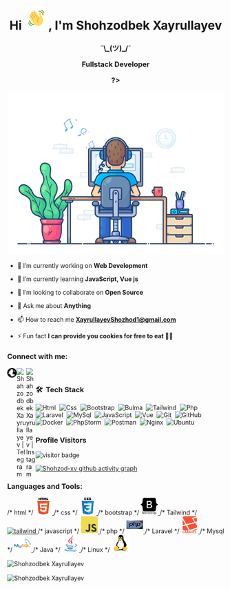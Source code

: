 <h1 align="center">Hi <img src="https://github.com/Shohzod-xv/Shohzod-xv/blob/main/Wave.gif" height="55px" width="55px">, I'm Shohzodbek Xayrullayev</h1>
<h3 align="center">¯\_(ツ)_/¯

Fullstack Developer

?></h3>
<p align="center"> <img src="dev-working.gif" alt="Shohzod-xv"/> </p>

- 🔭 I’m currently working on **Web Development**

- 🌱 I’m currently learning **JavaScript, Vue js**

- 👯 I’m looking to collaborate on **Open Source**

- 💬 Ask me about **Anything**

- 📫 How to reach me **XayrullayevShozhod1@gmail.com**

- ⚡ Fun fact **I can provide you cookies for free to eat 🍪😂**

### Connect with me:

[<img align="left" alt="Seon.uz" width="22px" src="https://raw.githubusercontent.com/iconic/open-iconic/master/svg/globe.svg" />][website]
[<img align="left" alt="Shahzodbek Xayrullayev | Telegram" width="22px" src="https://cdn-icons-png.flaticon.com/512/906/906377.png" />][telegram]
[<img align="left" alt="Shahzodbek Xayrullayev | Instagram" width="22px" src="https://cdn.jsdelivr.net/npm/simple-icons@v3/icons/instagram.svg" />][instagram]

<br />

### 🛠 &nbsp;Tech Stack
![Html](https://img.shields.io/badge/-Html-05122A?style=flat&logo=html5)&nbsp;
![Css](https://img.shields.io/badge/-Css-05122A?style=flat&logo=css3)&nbsp;
![Bootstrap](https://img.shields.io/badge/-Bootstrap-05122A?style=flat&logo=bootstrap)&nbsp;
![Bulma](https://img.shields.io/badge/-Bulma-05122A?style=flat&logo=bulma)&nbsp;
![Tailwind](https://img.shields.io/badge/-Tailwind-05122A?style=flat&logo=tailwindcss)&nbsp;
![Php](https://img.shields.io/badge/-Php-05122A?style=flat&logo=php)&nbsp;
![Laravel](https://img.shields.io/badge/-Laravel-05122A?style=flat&logo=laravel)&nbsp;
![MySql](https://img.shields.io/badge/-Mysql-05122A?style=flat&logo=mysql)&nbsp;
![JavaScript](https://img.shields.io/badge/-JavaScript-05122A?style=flat&logo=javascript)&nbsp;
![Vue](https://img.shields.io/badge/-Vue-05122A?style=flat&logo=vue)&nbsp;
![Git](https://img.shields.io/badge/-Git-05122A?style=flat&logo=git)&nbsp;
![GitHub](https://img.shields.io/badge/-GitHub-05122A?style=flat&logo=github)&nbsp;
![Docker](https://img.shields.io/badge/-Docker-05122A?style=flat&logo=docker)&nbsp;
![PhpStorm](https://img.shields.io/badge/-PhpStorm-05122A?style=flat&logo=phpstorm)&nbsp;
![Postman](https://img.shields.io/badge/-Postman-05122A?style=flat&logo=postman)&nbsp;
![Nginx](https://img.shields.io/badge/-Nginx-05122A?style=flat&logo=nginx)&nbsp;
![Ubuntu](https://img.shields.io/badge/-Ubuntu-05122A?style=flat&logo=ubuntu)&nbsp;
<br />
### Profile Visitors
![visitor badge](https://visitor-badge.glitch.me/badge?page_id=Shohzod-xv.visitor-badge&left_color=blue&right_color=yellow)
<br />

[![Shohzod-xv github activity graph](https://activity-graph.herokuapp.com/graph?username=Shohzod-xv&bg_color=ffffff&color=777777&line=ff5200&point=1adbce&area=true&hide_border=true)](https://github.com/Shohzod-xv/github-readme-activity-graph)


<h3 align="left">Languages and Tools:</h3>
<p align="left">
  /* html */
  <a href="https://www.w3.org/html/" target="_blank"> <img src="https://raw.githubusercontent.com/devicons/devicon/master/icons/html5/html5-original-wordmark.svg" alt="html5" width="40" height="40"/> </a> 
  /* css */
  <a href="https://www.w3schools.com/css/" target="_blank"> <img src="https://raw.githubusercontent.com/devicons/devicon/master/icons/css3/css3-original-wordmark.svg" alt="css3" width="40" height="40"/> </a> 
  /* bootstrap */
  <a href="https://getbootstrap.com" target="_blank"> <img src="https://raw.githubusercontent.com/devicons/devicon/master/icons/bootstrap/bootstrap-plain-wordmark.svg" alt="bootstrap" width="40" height="40"/> </a>
  /* Tailwind */
  <a href="https://tailwindcss.com/" target="_blank"> <img src="https://www.vectorlogo.zone/logos/tailwindcss/tailwindcss-icon.svg" alt="tailwind" width="40" height="40"/> </a>
  /* javascript */
  <a href="https://developer.mozilla.org/en-US/docs/Web/JavaScript" target="_blank"> <img src="https://raw.githubusercontent.com/devicons/devicon/master/icons/javascript/javascript-original.svg" alt="javascript" width="40" height="40"/> </a>
  /* php */
  <a href="https://www.php.net" target="_blank"> <img src="https://raw.githubusercontent.com/devicons/devicon/master/icons/php/php-original.svg" alt="php" width="40" height="40"/> </a>
  /* Laravel */
  <a href="https://laravel.com/" target="_blank"> <img src="https://raw.githubusercontent.com/devicons/devicon/master/icons/laravel/laravel-plain-wordmark.svg" alt="laravel" width="40" height="40"/> </a>
  /* Mysql */
  <a href="https://www.mysql.com/" target="_blank"> <img src="https://raw.githubusercontent.com/devicons/devicon/master/icons/mysql/mysql-original-wordmark.svg" alt="mysql" width="40" height="40"/> </a>
  /* Java */
  <a href="https://www.java.com" target="_blank"> <img src="https://raw.githubusercontent.com/devicons/devicon/master/icons/java/java-original.svg" alt="java" width="40" height="40"/> </a> 
  /* Linux */
  <a href="https://www.linux.org/" target="_blank"> <img src="https://raw.githubusercontent.com/devicons/devicon/master/icons/linux/linux-original.svg" alt="linux" width="40" height="40"/> </a>
</p>

<p><img width="494" align="center" src="https://github-readme-stats.vercel.app/api/top-langs?username=Shohzod-xv&show_icons=true&locale=en&layout=compact" alt="Shohzodbek Xayrullayev" /></p>

<p><img align="center" src="https://github-readme-stats.vercel.app/api?username=Shohzod-xv&show_icons=true&locale=en" alt="Shohzodbek Xayrullayev" /></p>

[website]: https://Seon.uz
[instagram]: https://instagram.com/shohzod_xv/
[telegram]: https://t.me/Shohzod_xv

